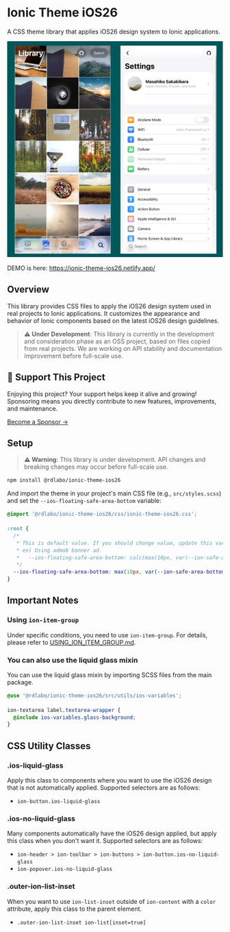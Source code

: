 # Ionic Theme iOS26

A CSS theme library that applies iOS26 design system to Ionic applications.

![](screenshots/ios26.png)

DEMO is here: https://ionic-theme-ios26.netlify.app/

## Overview

This library provides CSS files to apply the iOS26 design system used in real projects to Ionic applications. It customizes the appearance and behavior of Ionic components based on the latest iOS26 design guidelines.

> **⚠️ Under Development**: This library is currently in the development and consideration phase as an OSS project, based on files copied from real projects. We are working on API stability and documentation improvement before full-scale use.

## 💖 Support This Project

Enjoying this project? Your support helps keep it alive and growing!  
Sponsoring means you directly contribute to new features, improvements, and maintenance.

[Become a Sponsor →](https://github.com/sponsors/rdlabo)

## Setup

> **⚠️ Warning**: This library is under development. API changes and breaking changes may occur before full-scale use.

```bash
npm install @rdlabo/ionic-theme-ios26
```

And import the theme in your project's main CSS file (e.g., `src/styles.scss`) and set the `--ios-floating-safe-area-bottom` variable:

```scss
@import '@rdlabo/ionic-theme-ios26/css/ionic-theme-ios26.css';

:root {
  /*
   * This is default value. If you should change value, update this variable.
   * ex) Using admob banner ad.
   *   --ios-floating-safe-area-bottom: calc(max(10px, var(--ion-safe-area-bottom, 0px)) + var(--admob-safe-area, 0px));
   */
  --ios-floating-safe-area-bottom: max(10px, var(--ion-safe-area-bottom, 0px));
}
```

## Important Notes

### Using `ion-item-group`

Under specific conditions, you need to use `ion-item-group`. For details, please refer to [USING_ION_ITEM_GROUP.md](./USING_ION_ITEM_GROUP.md).

### You can also use the liquid glass mixin

You can use the liquid glass mixin by importing SCSS files from the main package.

```scss
@use '@rdlabo/ionic-theme-ios26/src/utils/ios-variables';

ion-textarea label.textarea-wrapper {
  @include ios-variables.glass-background;
}
```

## CSS Utility Classes

### .ios-liquid-glass

Apply this class to components where you want to use the iOS26 design that is not automatically applied. Supported selectors are as follows:

- `ion-button.ios-liquid-glass`

### .ios-no-liquid-glass

Many components automatically have the iOS26 design applied, but apply this class when you don't want it. Supported selectors are as follows:

- `ion-header > ion-toolbar > ion-buttons > ion-button.ios-no-liquid-glass`
- `ion-popover.ios-no-liquid-glass`

### .outer-ion-list-inset

When you want to use `ion-list-inset` outside of `ion-content` with a `color` attribute, apply this class to the parent element.

- `.outer-ion-list-inset ion-list[inset=true]`
